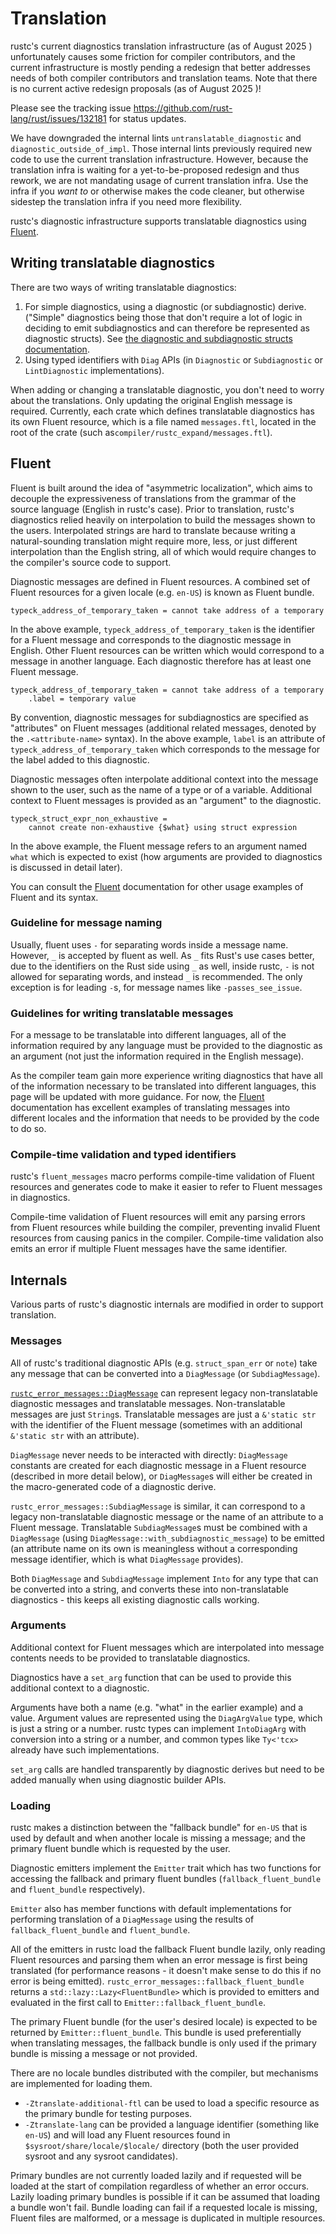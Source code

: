 # Translation

<div class="warning">
rustc's current diagnostics translation infrastructure (as of
<!-- date-check --> August 2025
) unfortunately causes some friction for compiler contributors, and the current
infrastructure is mostly pending a redesign that better addresses needs of both
compiler contributors and translation teams. Note that there is no current
active redesign proposals (as of
<!-- date-check --> August 2025
)!

Please see the tracking issue <https://github.com/rust-lang/rust/issues/132181>
for status updates.

We have downgraded the internal lints `untranslatable_diagnostic` and
`diagnostic_outside_of_impl`. Those internal lints previously required new code
to use the current translation infrastructure. However, because the translation
infra is waiting for a yet-to-be-proposed redesign and thus rework, we are not
mandating usage of current translation infra. Use the infra if you *want to* or
otherwise makes the code cleaner, but otherwise sidestep the translation infra
if you need more flexibility.
</div>

rustc's diagnostic infrastructure supports translatable diagnostics using
[Fluent].

## Writing translatable diagnostics

There are two ways of writing translatable diagnostics:

1. For simple diagnostics, using a diagnostic (or subdiagnostic) derive.
   ("Simple" diagnostics being those that don't require a lot of logic in
   deciding to emit subdiagnostics and can therefore be represented as
   diagnostic structs). See [the diagnostic and subdiagnostic structs
   documentation](./diagnostic-structs.md).
2. Using typed identifiers with `Diag` APIs (in
   `Diagnostic` or `Subdiagnostic` or `LintDiagnostic` implementations).

When adding or changing a translatable diagnostic,
you don't need to worry about the translations.
Only updating the original English message is required.
Currently,
each crate which defines translatable diagnostics has its own Fluent resource,
which is a file named `messages.ftl`,
located in the root of the crate
(such as`compiler/rustc_expand/messages.ftl`).

## Fluent

Fluent is built around the idea of "asymmetric localization", which aims to
decouple the expressiveness of translations from the grammar of the source
language (English in rustc's case). Prior to translation, rustc's diagnostics
relied heavily on interpolation to build the messages shown to the users.
Interpolated strings are hard to translate because writing a natural-sounding
translation might require more, less, or just different interpolation than the
English string, all of which would require changes to the compiler's source
code to support.

Diagnostic messages are defined in Fluent resources. A combined set of Fluent
resources for a given locale (e.g. `en-US`) is known as Fluent bundle.

```fluent
typeck_address_of_temporary_taken = cannot take address of a temporary
```

In the above example, `typeck_address_of_temporary_taken` is the identifier for
a Fluent message and corresponds to the diagnostic message in English. Other
Fluent resources can be written which would correspond to a message in another
language. Each diagnostic therefore has at least one Fluent message.

```fluent
typeck_address_of_temporary_taken = cannot take address of a temporary
    .label = temporary value
```

By convention, diagnostic messages for subdiagnostics are specified as
"attributes" on Fluent messages (additional related messages, denoted by the
`.<attribute-name>` syntax). In the above example, `label` is an attribute of
`typeck_address_of_temporary_taken` which corresponds to the message for the
label added to this diagnostic.

Diagnostic messages often interpolate additional context into the message shown
to the user, such as the name of a type or of a variable. Additional context to
Fluent messages is provided as an "argument" to the diagnostic.

```fluent
typeck_struct_expr_non_exhaustive =
    cannot create non-exhaustive {$what} using struct expression
```

In the above example, the Fluent message refers to an argument named `what`
which is expected to exist (how arguments are provided to diagnostics is
discussed in detail later).

You can consult the [Fluent] documentation for other usage examples of Fluent
and its syntax.

### Guideline for message naming

Usually, fluent uses `-` for separating words inside a message name. However,
`_` is accepted by fluent as well. As `_` fits Rust's use cases better, due to
the identifiers on the Rust side using `_` as well, inside rustc, `-` is not
allowed for separating words, and instead `_` is recommended. The only exception
is for leading `-`s, for message names like `-passes_see_issue`.

### Guidelines for writing translatable messages

For a message to be translatable into different languages, all of the
information required by any language must be provided to the diagnostic as an
argument (not just the information required in the English message).

As the compiler team gain more experience writing diagnostics that have all of
the information necessary to be translated into different languages, this page
will be updated with more guidance. For now, the [Fluent] documentation has
excellent examples of translating messages into different locales and the
information that needs to be provided by the code to do so.

### Compile-time validation and typed identifiers

rustc's `fluent_messages` macro performs compile-time validation of Fluent
resources and generates code to make it easier to refer to Fluent messages in
diagnostics.

Compile-time validation of Fluent resources will emit any parsing errors
from Fluent resources while building the compiler, preventing invalid Fluent
resources from causing panics in the compiler. Compile-time validation also
emits an error if multiple Fluent messages have the same identifier.

## Internals

Various parts of rustc's diagnostic internals are modified in order to support
translation.

### Messages

All of rustc's traditional diagnostic APIs (e.g. `struct_span_err` or `note`)
take any message that can be converted into a `DiagMessage` (or
`SubdiagMessage`).

[`rustc_error_messages::DiagMessage`] can represent legacy non-translatable
diagnostic messages and translatable messages. Non-translatable messages are
just `String`s. Translatable messages are just a `&'static str` with the
identifier of the Fluent message (sometimes with an additional `&'static str`
with an attribute).

`DiagMessage` never needs to be interacted with directly:
`DiagMessage` constants are created for each diagnostic message in a
Fluent resource (described in more detail below), or `DiagMessage`s will
either be created in the macro-generated code of a diagnostic derive.

`rustc_error_messages::SubdiagMessage` is similar, it can correspond to a
legacy non-translatable diagnostic message or the name of an attribute to a
Fluent message. Translatable `SubdiagMessage`s must be combined with a
`DiagMessage` (using `DiagMessage::with_subdiagnostic_message`) to
be emitted (an attribute name on its own is meaningless without a corresponding
message identifier, which is what `DiagMessage` provides).

Both `DiagMessage` and `SubdiagMessage` implement `Into` for any
type that can be converted into a string, and converts these into
non-translatable diagnostics - this keeps all existing diagnostic calls
working.

### Arguments

Additional context for Fluent messages which are interpolated into message
contents needs to be provided to translatable diagnostics.

Diagnostics have a `set_arg` function that can be used to provide this
additional context to a diagnostic.

Arguments have both a name (e.g. "what" in the earlier example) and a value.
Argument values are represented using the `DiagArgValue` type, which is
just a string or a number. rustc types can implement `IntoDiagArg` with
conversion into a string or a number, and common types like `Ty<'tcx>` already
have such implementations.

`set_arg` calls are handled transparently by diagnostic derives but need to be
added manually when using diagnostic builder APIs.

### Loading

rustc makes a distinction between the "fallback bundle" for `en-US` that is used
by default and when another locale is missing a message; and the primary fluent
bundle which is requested by the user.

Diagnostic emitters implement the `Emitter` trait which has two functions for
accessing the fallback and primary fluent bundles (`fallback_fluent_bundle` and
`fluent_bundle` respectively).

`Emitter` also has member functions with default implementations for performing
translation of a `DiagMessage` using the results of
`fallback_fluent_bundle` and `fluent_bundle`.

All of the emitters in rustc load the fallback Fluent bundle lazily, only
reading Fluent resources and parsing them when an error message is first being
translated (for performance reasons - it doesn't make sense to do this if no
error is being emitted). `rustc_error_messages::fallback_fluent_bundle` returns
a `std::lazy::Lazy<FluentBundle>` which is provided to emitters and evaluated
in the first call to `Emitter::fallback_fluent_bundle`.

The primary Fluent bundle (for the user's desired locale) is expected to be
returned by `Emitter::fluent_bundle`. This bundle is used preferentially when
translating messages, the fallback bundle is only used if the primary bundle is
missing a message or not provided.

There are no locale bundles distributed with the compiler,
but mechanisms are implemented for loading them.

- `-Ztranslate-additional-ftl` can be used to load a specific resource as the
  primary bundle for testing purposes.
- `-Ztranslate-lang` can be provided a language identifier (something like
  `en-US`) and will load any Fluent resources found in
  `$sysroot/share/locale/$locale/` directory (both the user provided
  sysroot and any sysroot candidates).

Primary bundles are not currently loaded lazily and if requested will be loaded
at the start of compilation regardless of whether an error occurs. Lazily
loading primary bundles is possible if it can be assumed that loading a bundle
won't fail. Bundle loading can fail if a requested locale is missing, Fluent
files are malformed, or a message is duplicated in multiple resources.

[Fluent]: https://projectfluent.org
[`compiler/rustc_borrowck/messages.ftl`]: https://github.com/rust-lang/rust/blob/HEAD/compiler/rustc_borrowck/messages.ftl
[`compiler/rustc_parse/messages.ftl`]: https://github.com/rust-lang/rust/blob/HEAD/compiler/rustc_parse/messages.ftl
[`rustc_error_messages::DiagMessage`]: https://doc.rust-lang.org/nightly/nightly-rustc/rustc_error_messages/enum.DiagMessage.html
